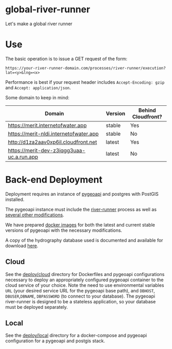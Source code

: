 # global-river-runner
Let's make a global river runner

# Use

The basic operation is to issue a GET request of the form:

```
https://your-river-runner-domain.com/processes/river-runner/execution?lat=<y>&lng=<x>
```

Performance is best if your request header includes `Accept-Encoding: gzip`  and `Accept: application/json`.

Some domain to keep in mind:

|Domain   | Version  | Behind Cloudfront?  |
|---|---|---|
|https://merit.internetofwater.app   | stable  | Yes  |
|https://merit-nldi.internetofwater.app   | stable  | No  |
|http://d1za2aav0xp6il.cloudfront.net  | latest  | Yes  |
|https://merit-dev-z3iqgg3uaa-uc.a.run.app  | latest  | No  |

# Back-end Deployment
Deployment requires an instance of [pygeoapi](https://pygeoapi.io) and postgres with PostGIS installed. 

The pygeoapi instance must include the [river-runner](https://github.com/webb-ben/pygeoapi/blob/river-runner/pygeoapi/process/river_runner.py) process as well as [several other modifications](https://github.com/geopython/pygeoapi/compare/master...webb-ben:river-runner).

We have prepared [docker images](https://hub.docker.com/r/webbben/pygeoapi-river-runner/tags) for both the latest and current stable versions of pygeoapi with the necessary modifications.

A copy of the hydrography database used is documented and available for download [here](https://www.sciencebase.gov/catalog/item/614a8864d34e0df5fb97572d).

## Cloud 
See the [deploy/cloud](deploy/cloud) directory for Dockerfiles and pygeoapi configurations necessary to deploy an appropriately configured pygeoapi container to the cloud service of your choice. Note the need to use environmental variables `URL` (your desired service URL for the pygeoapi base path), and `DBHOST`, `DBUSER`,`DBNAME`, `DBPASSWORD` (to connect to your database). The pygeoapi river-runner is designed to be a stateless application, so your database must be deployed separately. 

## Local
See the [deploy/local](deploy/local) directory for a docker-compose and pygeoapi configuration for a pygeoapi and postgis stack.
